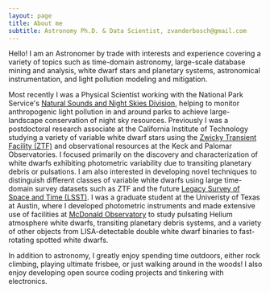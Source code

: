 ```yaml
---
layout: page
title: About me
subtitle: Astronomy Ph.D. & Data Scientist, zvanderbosch@gmail.com
---
```


Hello! I am an Astronomer by trade with interests and experience covering a variety of topics such as time-domain astronomy, large-scale database mining and analysis, white dwarf stars and planetary systems, astronomical instrumentation, and light pollution modeling and mitigation. 

Most recently I was a Physical Scientist working with the National Park Service's [Natural Sounds and Night Skies Division](https://www.nps.gov/orgs/1050/index.htm), helping to monitor anthropogenic light pollution in and around parks to achieve large-landscape conservation of night sky resources. Previously I was a postdoctoral research associate at the California Institute of Technology studying a variety of variable white dwarf stars using the [Zwicky Transient Facility (ZTF)](https://www.ztf.caltech.edu/) and observational resources at the Keck and Palomar Observatories. I focused primarily on the discovery and characterization of white dwarfs exhibiting photometric variability due to transiting planetary debris or pulsations. I am also interested in developing novel techniques to distinguish different classes of variable white dwarfs using large time-domain survey datasets such as ZTF and the future [Legacy Survey of Space and Time (LSST)](https://www.lsst.org/). I was a graduate student at the Univeristy of Texas at Austin, where I developed photometric instruments and made extensive use of facilities at [McDonald Observatory](http://mcdonaldobservatory.org/) to study pulsating Helium atmosphere white dwarfs, transiting planetary debris systems, and a variety of other objects from LISA-detectable double white dwarf binaries to fast-rotating spotted white dwarfs.

In addition to astronomy, I greatly enjoy spending time outdoors, either rock climbing, playing ultimate frisbee, or just walking around in the woods! I also enjoy developing open source coding projects and tinkering with electronics.
